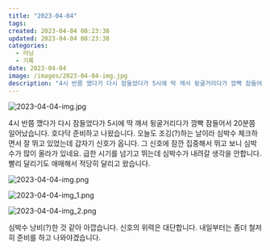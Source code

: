 ```yaml
---
title: "2023-04-04"
tags:
created: 2023-04-04 08:23:38
updated: 2023-04-04 08:23:38
categories:
  - 러닝
  - 기록
date: 2023-04-04
image: /images/2023-04-04-img.jpg
description: "4시 반쯤 깼다가 다시 잠들었다가 5시에 딱 깨서 뒹굴거리다가 깜빡 잠들어서 20분쯤 일어났습니다. 호다닥 준비하고 나왔습니다. 오늘도 조깅(?)하는 날이라 심박수 체크하면서 잘 뛰고 있었는데 갑자기 신호가 옵니다. 그 신호에 잠깐 집중해서 뛰고 보니 심박수가 많이 올라가 있네요. 급한"
---
```


![2023-04-04-img.jpg](/images/2023-04-04-img.jpg)
 
 

4시 반쯤 깼다가 다시 잠들었다가 5시에 딱 깨서 뒹굴거리다가 깜빡 잠들어서 20분쯤 일어났습니다. 호다닥 준비하고 나왔습니다.
오늘도 조깅(?)하는 날이라 심박수 체크하면서 잘 뛰고 있었는데 갑자기 신호가 옵니다. 그 신호에 잠깐 집중해서 뛰고 보니 심박수가 많이 올라가 있네요. 급한 시기를 넘기고 뛰는데 심박수가 내려갈 생각을 안합니다. 빨리 달리기도 애매해서 적당히 달리고 왔습니다.

 
 ![2023-04-04-img.png](/images/2023-04-04-img.png)
 
 

 
 ![2023-04-04-img_1.png](/images/2023-04-04-img_1.png)
 
 

 
 ![2023-04-04-img_2.png](/images/2023-04-04-img_2.png)
 
 

심박수 낭비(?)한 것 같아 아깝습니다.
신호의 위력은 대단합니다. 내일부터는 좀더 철저히 준비를 하고 나와야겠습니다.
